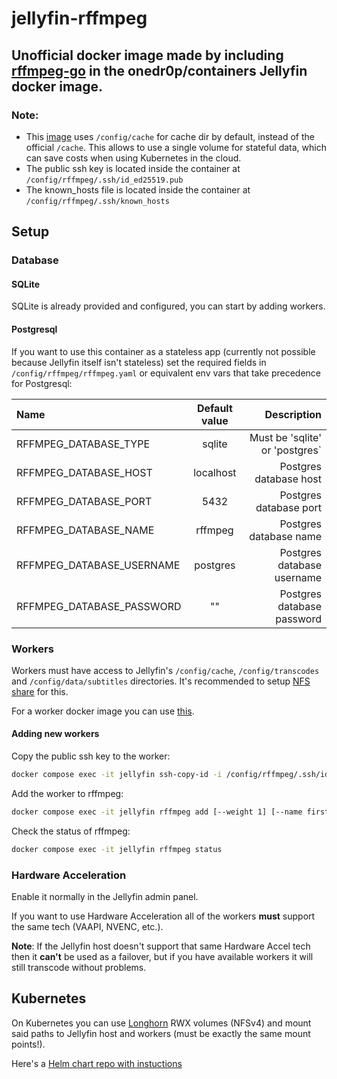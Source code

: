 # jellyfin-rffmpeg

## Unofficial docker image made by including [rffmpeg-go](https://github.com/aleksasiriski/rffmpeg-go) in the onedr0p/containers Jellyfin docker image.

### Note: 
* This [image](https://github.com/aleksasiriski/rffmpeg-go/blob/main/docker/jellyfin-rffmpeg/Dockerfile#L26) uses `/config/cache` for cache dir by default, instead of the official `/cache`. This allows to use a single volume for stateful data, which can save costs when using Kubernetes in the cloud.
* The public ssh key is located inside the container at `/config/rffmpeg/.ssh/id_ed25519.pub`
* The known_hosts file is located inside the container at `/config/rffmpeg/.ssh/known_hosts`

## Setup

### Database

#### SQLite

SQLite is already provided and configured, you can start by adding workers.

#### Postgresql

If you want to use this container as a stateless app (currently not possible because Jellyfin itself isn't stateless) set the required fields in `/config/rffmpeg/rffmpeg.yaml` or equivalent env vars that take precedence for Postgresql:

| Name | Default value | Description |
| :---- | :----: | ----: | 
| RFFMPEG_DATABASE_TYPE | sqlite | Must be 'sqlite' or 'postgres` |
| RFFMPEG_DATABASE_HOST | localhost | Postgres database host |
| RFFMPEG_DATABASE_PORT | 5432 | Postgres database port |
| RFFMPEG_DATABASE_NAME | rffmpeg | Postgres database name |
| RFFMPEG_DATABASE_USERNAME | postgres | Postgres database username |
| RFFMPEG_DATABASE_PASSWORD | "" | Postgres database password |

### Workers

Workers must have access to Jellyfin's `/config/cache`, `/config/transcodes` and `/config/data/subtitles` directories. It's recommended to setup [NFS share](https://github.com/aleksasiriski/jellyfin-rffmpeg/blob/main/docker-compose.example.yml) for this.

For a worker docker image you can use [this](https://github.com/aleksasiriski/rffmpeg-worker).

#### Adding new workers

Copy the public ssh key to the worker:
```bash
docker compose exec -it jellyfin ssh-copy-id -i /config/rffmpeg/.ssh/id_ed25519.pub root@<worker_ip_address>
```

Add the worker to rffmpeg:
```bash
docker compose exec -it jellyfin rffmpeg add [--weight 1] [--name first_worker] <worker_ip_address>
```

Check the status of rffmpeg:

```bash
docker compose exec -it jellyfin rffmpeg status
```

### Hardware Acceleration

Enable it normally in the Jellyfin admin panel.

If you want to use Hardware Acceleration all of the workers **must** support the same tech (VAAPI, NVENC, etc.).

**Note**: If the Jellyfin host doesn't support that same Hardware Accel tech then it **can't** be used as a failover, but if you have available workers it will still transcode without problems.

## Kubernetes

On Kubernetes you can use [Longhorn](https://longhorn.io) RWX volumes (NFSv4) and mount said paths to Jellyfin host and workers (must be exactly the same mount points!).

Here's a [Helm chart repo with instuctions](https://github.com/aleksasiriski/jellyfin-kubernetes)